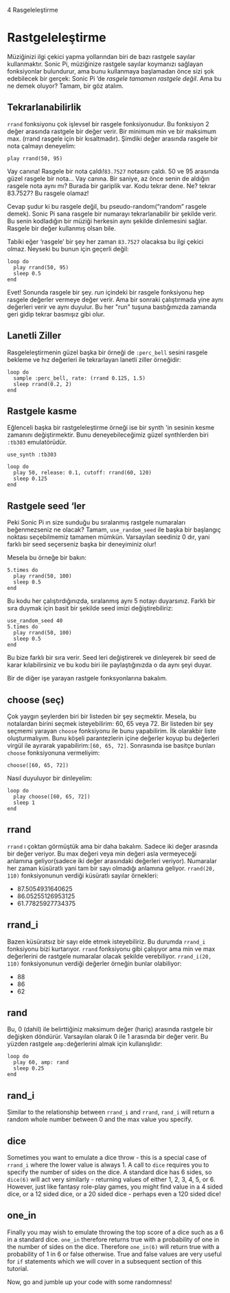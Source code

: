 4 Rasgeleleştirme

# Rastgeleleştirme

Müziğinizi ilgi çekici yapma yollarından biri de bazı rastgele sayılar
kullanmaktır. Sonic Pi, müziğinize rastgele sayılar koymanızı sağlayan
fonksiyonlar bulundurur, ama bunu kullanmaya başlamadan önce sizi şok
edebilecek bir gerçek: Sonic Pi ’de *rasgele tamamen rastgele değil*.
Ama bu ne demek oluyor? Tamam, bir göz atalım.

## Tekrarlanabilirlik

`rrand` fonksiyonu çok işlevsel bir rasgele fonksiyonudur. Bu fonksiyon
2 değer arasında rastgele bir değer verir. Bir minimum min ve bir
maksimum max. (rrand rasgele için bir kısaltmadır). Şimdiki değer
arasında rasgele bir nota çalmayı deneyelim:

```
play rrand(50, 95)
```

Vay canına! Rasgele bir nota çaldı!`83.7527` notasını çaldı. 50 ve 95
arasında güzel rasgele bir nota... Vay canına. Bir saniye, az önce
senin de aldığın rasgele nota aynı mı? Burada bir gariplik var. Kodu
tekrar dene. Ne? tekrar 83.7527? Bu rasgele olamaz!

Cevap şudur ki bu rasgele değil, bu pseudo-random(“random” rasgele
demek). Sonic Pi sana rasgele bir numarayı tekrarlanabilir bir şekilde
verir. Bu senin kodladığın bir müziği herkesin aynı şekilde dinlemesini
sağlar. Rasgele bir değer kullanmış olsan bile.

Tabiki eğer ‘rasgele’ bir şey her zaman `83.7527` olacaksa bu ilgi çekici
olmaz. Neyseki bu bunun için geçerli değil:

```
loop do
  play rrand(50, 95)
  sleep 0.5
end 
```

Evet! Sonunda rasgele bir şey. *run* içindeki bir rasgele fonksiyonu hep
rasgele değerler vermeye değer verir. Ama bir sonraki çalıştırmada
yine aynı değerleri verir ve aynı duyulur. Bu her "run" tuşuna
bastığımızda zamanda geri gidip tekrar basmışız gibi olur.

## Lanetli Ziller

Rasgeleleştirmenin güzel başka bir örneği de `:perc_bell` sesini rasgele
bekleme ve hız değerleri ile tekrarlayan lanetli ziller örneğidir:

```
loop do
  sample :perc_bell, rate: (rrand 0.125, 1.5)
  sleep rrand(0.2, 2)
end
```

## Rastgele kasme

Eğlenceli başka bir rastgeleleştirme örneği ise bir synth 'in
sesinin kesme zamanını değiştirmektir. Bunu deneyebileceğimiz
güzel synthlerden biri `:tb303` emulatörüdür.

```
use_synth :tb303

loop do
  play 50, release: 0.1, cutoff: rrand(60, 120)
  sleep 0.125
end
```

## Rastgele seed ‘ler

Peki Sonic Pi ın size sunduğu bu sıralanmış rastgele numaraları
beğenmezseniz ne olacak? Tamam, `use_random_seed` ile başka bir
başlangıç noktası seçebilmemiz tamamen mümkün. Varsayılan
seediniz 0 dır, yani farklı bir seed seçerseniz başka bir
deneyiminiz olur!

Mesela bu örneğe bir bakın:

```
5.times do
  play rrand(50, 100)
  sleep 0.5
end
```

Bu kodu her çalıştırdığınızda, sıralanmış aynı 5 notayı
duyarsınız. Farklı bir sıra duymak için basit bir şekilde
seed imizi değiştirebiliriz:

```
use_random_seed 40
5.times do
  play rrand(50, 100)
  sleep 0.5
end
```

Bu bize farklı bir sıra verir. Seed leri değiştirerek ve
dinleyerek bir seed de karar kılabilirsiniz ve bu kodu biri
ile paylaştığınızda o da aynı şeyi duyar.

Bir de diğer işe yarayan rastgele fonksyonlarına bakalım.


## choose     (seç)

Çok yaygın şeylerden biri bir listeden bir şey seçmektir. Mesela,
bu notalardan birini seçmek isteyebilirim: 60, 65 veya 72. Bir
listeden bir şey seçmemi yarayan `choose` fonksiyonu ile bunu
yapabilirim. İlk olarakbir liste oluşturmalıyım. Bunu köşeli
parantezlerin içine değerler koyup bu değerleri virgül ile
ayırarak yapabilirim:`[60, 65, 72]`. Sonrasında ise basitçe bunları
`choose` fonksiyonuna vermeliyim:

```
choose([60, 65, 72])
```

Nasıl duyuluyor bir dinleyelim:

```
loop do
  play choose([60, 65, 72])
  sleep 1
end
```

## rrand

`rrand` ı çoktan görmüştük ama bir daha bakalım. Sadece iki değer arasında
bir değer veriyor. Bu max değeri veya min değeri asla vermeyeceği
anlamına geliyor(sadece iki değer arasındaki değerleri veriyor).
Numaralar her zaman küsüratlı yani tam bir sayı olmadığı anlamına
geliyor. `rrand(20, 110)` fonksiyonunun verdiği küsüratlı sayılar
örnekleri:

* 87.5054931640625
* 86.05255126953125
* 61.77825927734375

## rrand_i

Bazen küsüratsız bir sayı elde etmek isteyebiliriz. Bu durumda
`rrand_i` fonksiyonu bizi kurtarıyor. `rrand` fonksiyonu gibi çalışıyor
ama min ve max değerlerini de rastgele numaralar olacak şekilde
verebiliyor. `rrand_i(20, 110)` fonksiyonunun verdiği değerler örneğin
bunlar olabiliyor:

* 88
* 86
* 62

## rand

Bu, 0 (dahil) ile belirttiğiniz maksimum değer (hariç) arasında
rastgele bir değişken döndürür. Varsayılan olarak 0 ile 1 arasında
bir değer verir. Bu yüzden rastgele `amp:`değerlerini almak için
kullanışlıdır:

```
loop do
  play 60, amp: rand
  sleep 0.25
end
```

## rand_i

Similar to the relationship between `rrand_i` and `rrand`, `rand_i` will
return a random whole number between 0 and the max value you specify.

## dice

Sometimes you want to emulate a dice throw - this is a special case of
`rrand_i` where the lower value is always 1. A call to `dice` requires
you to specify the number of sides on the dice. A standard dice has 6
sides, so `dice(6)` will act very similarly - returning values of either
1, 2, 3, 4, 5, or 6. However, just like fantasy role-play games, you
might find value in a 4 sided dice, or a 12 sided dice, or a 20 sided
dice - perhaps even a 120 sided dice!

## one_in

Finally you may wish to emulate throwing the top score of a dice such
as a 6 in a standard dice. `one_in` therefore returns true with a
probability of one in the number of sides on the dice. Therefore
`one_in(6)` will return true with a probability of 1 in 6 or false
otherwise. True and false values are very useful for `if` statements
which we will cover in a subsequent section of this tutorial.

Now, go and jumble up your code with some randomness!

